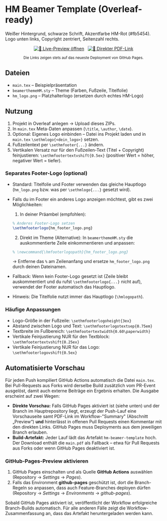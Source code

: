 # HM Beamer Template (Overleaf-ready)

Weißer Hintergrund, schwarze Schrift, Akzentfarbe HM-Rot (#fb5454).
Logo unten links, Copyright zentriert, Seitenzahl rechts.

<p align="center">
  <a href="https://sebishepherd.github.io/hm-latex-beamer-template/" target="_blank" rel="noopener noreferrer"><img alt="🚀 Live-Preview öffnen" src="https://img.shields.io/badge/%F0%9F%9A%80%20Live--Preview%20%C3%B6ffnen-fb5454?style=for-the-badge&logo=github&logoColor=white" /></a>
  &#160;
  <a href="https://sebishepherd.github.io/hm-latex-beamer-template/main.pdf" target="_blank" rel="noopener noreferrer"><img alt="📄 Direkter PDF-Link" src="https://img.shields.io/badge/%F0%9F%93%84%20Direkter%20PDF--Link-444444?style=for-the-badge&logo=adobeacrobatreader&logoColor=white" /></a>
</p>
<p align="center"><small>Die Links zeigen stets auf das neueste Deployment von GitHub Pages.</small></p>

## Dateien
- `main.tex` – Beispielpräsentation
- `beamerthemeHM.sty` – Theme (Farben, Fußzeile, Titelfolie)
- `hm_logo.png` – Platzhalterlogo (ersetzen durch echtes HM-Logo)

## Nutzung
1. Projekt in Overleaf anlegen → Upload dieses ZIPs.
2. In `main.tex` Meta-Daten anpassen (`\title`, `\author`, `\date`).
3. Optional: Eigenes Logo einbinden – Datei ins Projekt laden
   und in `main.tex` `\sethmlogo{<dein_logo>}` setzen.
4. Fußzeilentext per `\sethmfooter{...}` ändern.
5. Vertikalen Versatz nur für den Fußzeilen-Text (Titel + Copyright) feinjustieren:
  `\sethmfootertextvshift{0.5ex}` (positiver Wert = höher, negativer Wert = tiefer).

### Separates Footer-Logo (optional)
- Standard: Titelfolie und Footer verwenden das gleiche Hauptlogo (`hm_logo.png` bzw. was per `\sethmlogo{...}` gesetzt wird).
- Falls du im Footer ein anderes Logo anzeigen möchtest, gibt es zwei Möglichkeiten:

  1) In deiner Präambel (empfohlen):

    ```tex
    % Anderes Footer-Logo setzen
    \sethmfooterlogo{hm_footer_logo.png}
    ```

  2) Direkt im Theme (Alternative): In `beamerthemeHM.sty` die auskommentierte Zeile einkommentieren und anpassen:

    ```tex
    % \newcommand{\hmfooterlogopath}{hm_footer_logo.png}
    ```

    → Entferne das `%` am Zeilenanfang und ersetze `hm_footer_logo.png` durch deinen Dateinamen.

- Fallback: Wenn kein Footer-Logo gesetzt ist (Zeile bleibt auskommentiert und du rufst `\sethmfooterlogo{...}` nicht auf), verwendet der Footer automatisch das Hauptlogo.
- Hinweis: Die Titelfolie nutzt immer das Hauptlogo (`\hmlogopath`).

### Häufige Anpassungen
- Logo-Größe in der Fußzeile: `\sethmfooterlogoheight{3ex}`
- Abstand zwischen Logo und Text: `\sethmfooterlogotextsep{0.75em}`
- Textbreite im Fußbereich: `\sethmfootertextwidth{0.60\paperwidth}`
- Vertikale Feinjustierung NUR für den Textblock: `\sethmfootertextvshift{0.25ex}`
- Vertikale Feinjustierung NUR für das Logo: `\sethmfooterlogovshift{0.5ex}`

## Automatisierte Vorschau
Für jeden Push kompiliert GitHub Actions automatisch die Datei `main.tex`.
Bei Pull-Requests aus Forks wird derselbe Build zusätzlich vom PR-Event ausgelöst, damit auch
externe Beiträge ein Ergebnis erhalten. Die Ausgabe erscheint auf zwei Wegen:

- **Direkte Vorschau:** Falls GitHub Pages aktiviert ist (siehe unten) und der Branch im
  Hauptrepository liegt, erzeugt der Push-Lauf eine Vorschauseite samt PDF-Link im
  Workflow-"Summary" (Abschnitt „Preview“) **und** hinterlässt in offenen Pull Requests einen
  Kommentar mit den direkten Links. GitHub Pages muss Deployments aus dem jeweiligen Branch
  erlauben.
- **Build-Artefakt:** Jeder Lauf lädt das Artefakt `hm-beamer-template` hoch. Der Download
  enthält die `main.pdf` als Fallback – etwa für Pull Requests aus Forks oder wenn GitHub Pages
  deaktiviert ist.

### GitHub-Pages-Preview aktivieren
1. GitHub Pages einschalten und als Quelle **GitHub Actions** auswählen
   (Repository → *Settings* → *Pages*).
2. Falls das Environment **github-pages** geschützt ist, dort die Branch-Regeln so anpassen,
   dass auch Feature-Branches deployen dürfen (Repository → *Settings* → *Environments* →
   *github-pages*).

Sobald GitHub Pages aktiviert ist, veröffentlicht der Workflow erfolgreiche Branch-Builds
automatisch. Für alle anderen Fälle zeigt die Workflow-Zusammenfassung an, dass das Artefakt
heruntergeladen werden kann.
